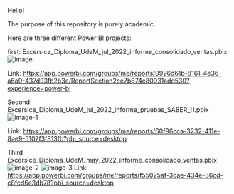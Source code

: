 Hello!

The purpose of this repository is purely academic.

Here are three different Power BI projects:


first: 
Excersice_Diploma_UdeM_jul_2022_informe_consolidado_ventas.pbix
![image](https://github.com/user-attachments/assets/5bd8e181-94a3-4263-b00e-97c278944cb8)


Link: https://app.powerbi.com/groups/me/reports/0926d61b-8161-4e36-a6a9-437d93fb2b3e/ReportSection2ce7b874c80031add530?experience=power-bi


Second:
Excersice_Diploma_UdeM_jul_2022_informe_pruebas_SABER_11.pbix
![image-1](https://github.com/user-attachments/assets/891eafc1-c6cf-4cbc-89cb-03a0d0adc029)

Link: https://app.powerbi.com/groups/me/reports/60f96cca-3232-411e-8ae9-5107f3f813fb?pbi_source=desktop


Third
Excersice_Diploma_UdeM_may_2022_informe_consolidado_ventas.pbix
![image-2](https://github.com/user-attachments/assets/ab61453b-d22d-4ce3-abc8-613cc6175588)
![image-3](https://github.com/user-attachments/assets/d80d13a2-1b88-475f-b300-bfcf63d012cc)
Link: https://app.powerbi.com/groups/me/reports/f55025af-3dae-434e-86cd-c8fcd6e3db78?pbi_source=desktop
